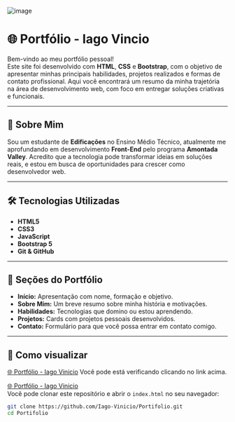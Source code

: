 ![image](https://github.com/user-attachments/assets/b5c9ec6e-ef52-44ca-8008-c978be59e7f7)

# 🌐 **Portfólio - Iago Vincio**

Bem-vindo ao meu portfólio pessoal!  
Este site foi desenvolvido com **HTML**, **CSS** e **Bootstrap**, com o objetivo de apresentar minhas principais habilidades, projetos realizados e formas de contato profissional. Aqui você encontrará um resumo da minha trajetória na área de desenvolvimento web, com foco em entregar soluções criativas e funcionais.

---

## 🧠 **Sobre Mim**

Sou um estudante de **Edificações** no Ensino Médio Técnico, atualmente me aprofundando em desenvolvimento **Front-End** pelo programa **Amontada Valley**. Acredito que a tecnologia pode transformar ideias em soluções reais, e estou em busca de oportunidades para crescer como desenvolvedor web.

---

## 🛠️ **Tecnologias Utilizadas**

- **HTML5**
- **CSS3**
- **JavaScript**
- **Bootstrap 5**
- **Git & GitHub**

---

## 💼 **Seções do Portfólio**

- **Início:** Apresentação com nome, formação e objetivo.
- **Sobre Mim:** Um breve resumo sobre minha história e motivações.
- **Habilidades:** Tecnologias que domino ou estou aprendendo.
- **Projetos:** Cards com projetos pessoais desenvolvidos.
- **Contato:** Formulário para que você possa entrar em contato comigo.

---

## 🚀 **Como visualizar**
[🌐 Portfólio - Iago Vinicio](https://portifolio-swart-alpha.vercel.app/)
Você pode está verificando clicando no link acima.

[🌐 Portfólio - Iago Vinicio](https://github.com/Iago-Vinicio/Portifolio)  
Você pode clonar este repositório e abrir o `index.html` no seu navegador:

```bash
git clone https://github.com/Iago-Vinicio/Portifolio.git
cd Portifolio
